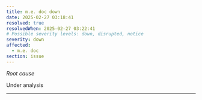 ```yaml
---
title: m.e. doc down
date: 2025-02-27 03:18:41
resolved: true
resolvedWhen: 2025-02-27 03:22:41
# Possible severity levels: down, disrupted, notice
severity: down
affected:
  - m.e. doc
section: issue
---
```


*Root cause*

Under analysis

---


